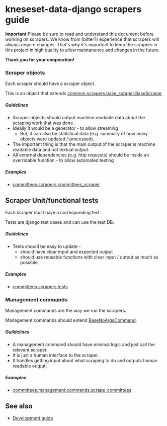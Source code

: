 # kneseset-data-django scrapers guide

**Important** Please be sure to read and understand this document before working on scrapers.
We know from (bitter?) experience that scrapers will always require changes.
That's why it's important to keep the scrapers in this project in high quality to allow maintanence and changes in the future.

**Thank you for your cooperation!**

### Scraper objects

Each scraper should have a scraper object.

This is an object that extends [common.scrapers.base_scraper.BaseScraper](knesset_data_django/common/scrapers/base_scraper.py)

##### Guidelines

* Scraper objects should output machine readable data about the scraping work that was done.
* Ideally it would be a generator - to allow streaming
  * But, it can also be statistical data (e.g. summary of how many objects were updated / processed).
* The important thing is that the main output of the scraper is machine readable data and not textual output.
* All external dependencies (e.g. http requests) should be inside an overridable function - to allow automated testing

##### Examples

* [committees.scrapers.committees_scraper](knesset_data_django/committees/scrapers/committees_scraper.py)


## Scraper Unit/functional tests

Each scraper must have a corresponding test.

Tests are django test cases and can use the test DB.

##### Guidelines

* Tests should be easy to update -
  * should have clear input and expected output
  * should use reusable functions with clear input / output as much as possible

##### Examples
* [committees.scrapers.tests](knesset_data_django/committees/scrapers/tests.py)


### Management commands

Management commands are the way we run the scrapers.

Management commands should extend [BaseNoArgsCommand](knesset_data_django/common/management_commands/base_no_args_command.py).

##### Guildelines

* A management command should have minimal logic and just call the relevant scraper.
* It is just a human interface to the scraper.
* It handles getting input about what scraping to do and outputs human readable output.

##### Examples

* [committees.management.commands.scrape_committees](knesset_data_django/committees/management/commands/scrape_committees.py)

## See also

* [Development guide](DEVELOPMENT.md)
